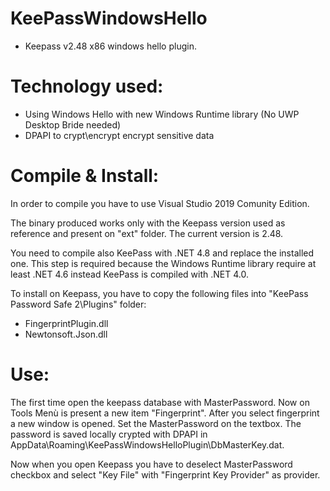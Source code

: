 # KeePassWindowsHello

- Keepass v2.48 x86 windows hello plugin.

# Technology used:

  - Using Windows Hello with new Windows Runtime library (No UWP Desktop Bride needed)
  - DPAPI to crypt\encrypt encrypt sensitive data

# Compile & Install:

In order to compile you have to use Visual Studio 2019 Comunity Edition.

The binary produced works only with the Keepass version used as reference and present on "ext" folder. The current version is 2.48.

You need to compile also KeePass with .NET 4.8 and replace the installed one. This step is required because the Windows Runtime library require at least .NET 4.6 instead KeePass is compiled with .NET 4.0.

To install on Keepass, you have to copy the following files into "KeePass Password Safe 2\Plugins" folder:
  - FingerprintPlugin.dll
  - Newtonsoft.Json.dll

# Use:

The first time open the keepass database with MasterPassword. 
Now on Tools Menù is present a new item "Fingerprint".
After you select fingerprint a new window is opened.
Set the MasterPassword on the textbox.
The password is saved locally crypted with DPAPI in AppData\Roaming\KeePassWindowsHelloPlugin\DbMasterKey.dat.

Now when you open Keepass you have to deselect MasterPassword checkbox and select "Key File" with "Fingerprint Key Provider" as provider.
